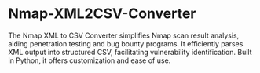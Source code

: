 # Nmap-XML2CSV-Converter
The Nmap XML to CSV Converter simplifies Nmap scan result analysis, aiding penetration testing and bug bounty programs. It efficiently parses XML output into structured CSV, facilitating vulnerability identification. Built in Python, it offers customization and ease of use.
